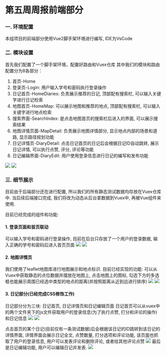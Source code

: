 # 第五周周报前端部分

### 一. 环境配置

本组项目的前端部分使用Vue2脚手架环境进行编写, IDE为VsCode

### 二. 模块设置
首先我们配置了一个脚手架环境，配置好路由和Vuex仓库
其中我们的模块和路由配置分为8各部分：
1. 首页-Home
2. 登录页-Login: 用户输入学号和密码执行登录操作
3. 日记首页-HomeDiaries: 负责展示推荐的日记, 顶部配有搜索栏, 可以输入关键字进行日记检索
4. 地图首页-HomeMap: 可以展示地图和推荐的地点, 顶部配有搜索栏, 可以输入关键字进行地点检索
5. 搜索界面-SearchIndex: 是点击地图首页的搜索栏后进入的界面, 可以展示搜索结果
6. 地图详情页面-MapDetail: 负责展示地图详情部分, 显示地点内部的场景和道路, 显示路径规划功能
7. 日记详情页-DiaryDetail: 点击日记首页的日记后会根据日记ID自动跳转, 展示日记详情, 可以执行点赞, 评分, 评论等功能
8. 日记编辑界面-DiaryEdit: 用户使用登录信息进行日记的编写和发布功能

![](1.png)
![](2.png)

### 三. 细节展示
目前由于后端部分还在进行配置, 所以我们的所有静态测试数据均存放在Vuex仓库中. 当后续后端接口完成, 我们将改为动态从后台拿数据到Vuex中, 再被Vue组件来使用.

目前已经完成的组件和功能: 
#### 1. 登录页面和首页联动
可以输入学号和密码进行登录操作, 目前在后台只存放了一个用户的登录数据, 输入正确的学号和密码后进入首页页面
![](3.png)
![](4.png)

#### 2. 地图详情页
我们使用了leaflet地图库进行地图展示和地点标识. 目前已经实现的功能: 可以从Vuex中获取静态的点位数据并摆放在地图上, 点击地图上的图标, 勾选下方的多选框也能展示周围已经选中类型的地点的距离(并按照距离从近到远进行排序)
![](5.png)
![](6.png)
#### 3. 日记部分(已经完成CSS修饰工作)
日记部分分为三块: 日记首页, 日记详情页和日记编辑页面
日记首页可以从vuex中的两个文件夹下的js文件获取用户的登录信息(为了执行点赞, 打分和评论的操作)和日记信息
![](7.png)
![](8.png)

点击首页的某个日记(目前仅有一条测试数据)后会根据该日记的ID跳转到该日记的详情界面, 详情界面会展示日记全文, 点赞数量, 打分选项和评论功能, 该页面也抓取了用户的登录信息, 用户可以发表评论和删除评论, 或者给其他评论点赞
![](9.png)
最后是日记编辑功能, 用户可以编辑日记并发表.
![](10.png)
